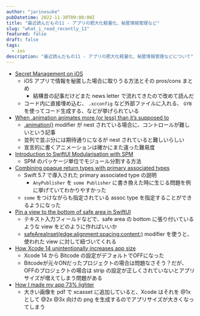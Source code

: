 ```yaml
---
author: "jarinosuke"
pubDatetime: 2022-11-30T09:00:00Z
title: "最近読んだもの11 - アプリの肥大化軽量化、秘匿情報管理など"
slug: "what_i_read_recently_11"
featured: false
draft: false
tags:
  - ios
description: "最近読んだもの11 - アプリの肥大化軽量化、秘匿情報管理などについて"
---
```

- [Secret Management on iOS](https://nshipster.com/secrets)
	- iOS アプリで情報を秘匿した場合に取りうる方法とその pros/cons まとめ
		- 結構昔の記事だけどまた news letter で流れてきたので改めて読んだ
	- コード内に直接埋め込む、 `.xcconfig` など外部ファイルに入れる、 `GYB` を使ってコード生成する、などが挙げられている
- [When .animation animates more (or less) than it’s supposed to](https://oleb.net/2022/animation-modifier-position/)
	- [.animation()](https://developer.apple.com/documentation/swiftui/view/animation(_:value:)) modifier が nest されている場合に、コントロールが難しいという記事
	- 並列で並ぶ分には期待通りになるが nest されていると難しいらしい
	- 宣言的に書くアニメーションは確かにまた違った難易度
- [Introduction to SwiftUI Modularisation with SPM](https://holyswift.app/introduction-to-swiftui-modularisation-with-spm/)
	- SPM のパッケージ単位でモジュール分割する方法
- [Combining opaque return types with primary associated types](https://www.swiftbysundell.com/articles/opaque-return-types-primary-associated-types/)
	- Swift 5.7 で導入された primary associated type の説明
		- `AnyPublisher` を `some Publisher` に書き換えた時に生じる問題を例に挙げていてわかりやすかった
	- `some` をつけながらも指定されている assoc type を指定することができるようになった
- [Pin a view to the bottom of safe area in SwiftUI](https://nilcoalescing.com/blog/PinAViewToTheBottomOfSafeArea/)
	- テキスト入力フィールドなどで、safe area の bottom に張り付いているような view をどのように作ればいいか
	- [safeAreaInset(edge:alignment:spacing:content:)](https://developer.apple.com/documentation/swiftui/view/safeareainset(edge:alignment:spacing:content:)-6gwby) modifier を使うと、使われた view に対して紐づいてくれる
- [How Xcode 14 unintentionally increases app size](https://www.emergetools.com/blog/posts/how-xcode14-unintentionally-increases-app-size)
	- Xcode 14 から Bitcode の設定がデフォルトでOFFになった
	- Bitcodeが元々ONだったプロジェクトの場合は問題なさそう？だが、OFFのプロジェクトの場合は strip の設定が正しくされていないとアプリサイズが増えてしまう問題がある
- [How I made my app 73% lighter](https://sowenjub.me/writes/how-i-made-my-app-73-percent-ligther/)
	- 大きい画像を pdf で xcasset に追加していると、Xcode はそれを @1x として @2x @3x 向けの png を生成するのでアプリサイズが大きくなってしまう